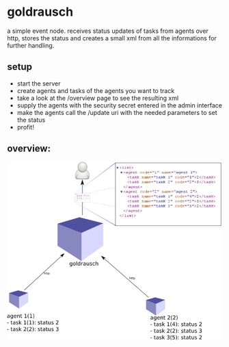 goldrausch
==========

a simple event node. receives status updates of tasks from agents over http, stores the status and creates a small xml from all the informations for further handling.


setup
----------

 * start the server
 * create agents and tasks of the agents you want to track
 * take a look at the /overview page to see the resulting xml
 * supply the agents with the security secret entered in the admin interface
 * make the agents call the /update uri with the needed parameters to set the status
 * profit!
 
overview: 
----------

![illustration](https://github.com/kinkerl/goldrausch/raw/master/doc/images/overview.png)

